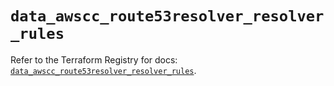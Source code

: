 # `data_awscc_route53resolver_resolver_rules`

Refer to the Terraform Registry for docs: [`data_awscc_route53resolver_resolver_rules`](https://registry.terraform.io/providers/hashicorp/awscc/0.70.0/docs/data-sources/route53resolver_resolver_rules).
